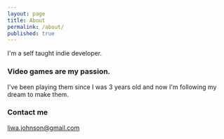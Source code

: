 ```yaml
---
layout: page
title: About
permalink: /about/
published: true
---
```


I'm a self taught indie developer. 

### Video games are my passion.

I've been playing them since I was 3 years old and now I'm following my dream to make them.

### Contact me

[liwa.johnson@gmail.com](mailto:liwa.johnson@gmail.com)
